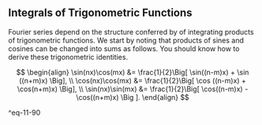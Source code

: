 ## Integrals of Trigonometric Functions

Fourier series depend on the structure conferred by of integrating products of trigonometric functions. We start by noting that products of sines and cosines can be changed into sums as follows. You should know how to derive these trigonometric identities.


$$
\begin{align}
\sin(nx)\cos(mx) &= \frac{1}{2}\Big[
	\sin((n-m)x) + \sin ((n+m)x)
\Big], \\
\cos(nx)\cos(mx) &= \frac{1}{2}\Big[
	\cos ((n-m)x) + \cos(n+m)x)
\Big], \\
\sin(nx)\sin(mx) &= \frac{1}{2}\Big[
	\cos((n-m)x) - \cos((n+m)x)
\Big ].
\end{align}
$$

^eq-11-90